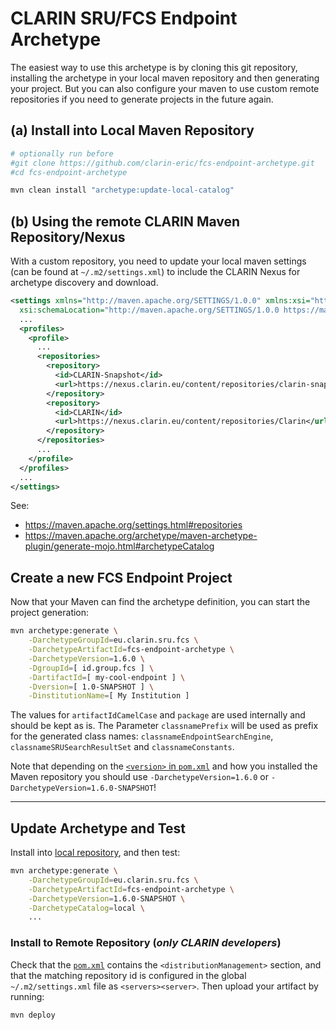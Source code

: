 # CLARIN SRU/FCS Endpoint Archetype

The easiest way to use this archetype is by cloning this git repository, installing the archetype in your local maven repository and then generating your project. But you can also configure your maven to use custom remote repositories if you need to generate projects in the future again.

## (a) Install into Local Maven Repository

```bash
# optionally run before
#git clone https://github.com/clarin-eric/fcs-endpoint-archetype.git
#cd fcs-endpoint-archetype

mvn clean install "archetype:update-local-catalog"
```

## (b) Using the remote CLARIN Maven Repository/Nexus

With a custom repository, you need to update your local maven settings (can be found at `~/.m2/settings.xml`) to include the CLARIN Nexus for archetype discovery and download.

```xml
<settings xmlns="http://maven.apache.org/SETTINGS/1.0.0" xmlns:xsi="http://www.w3.org/2001/XMLSchema-instance"
  xsi:schemaLocation="http://maven.apache.org/SETTINGS/1.0.0 https://maven.apache.org/xsd/settings-1.0.0.xsd">
  ...
  <profiles>
    <profile>
      ...
      <repositories>
        <repository>
          <id>CLARIN-Snapshot</id>
          <url>https://nexus.clarin.eu/content/repositories/clarin-snapshot</url>
        </repository>
        <repository>
          <id>CLARIN</id>
          <url>https://nexus.clarin.eu/content/repositories/Clarin</url>
        </repository>
      </repositories>
      ...
    </profile>
  </profiles>
  ...
</settings>
```

See:
* https://maven.apache.org/settings.html#repositories
* https://maven.apache.org/archetype/maven-archetype-plugin/generate-mojo.html#archetypeCatalog

## Create a new FCS Endpoint Project

Now that your Maven can find the archetype definition, you can start the project generation:

```bash
mvn archetype:generate \
    -DarchetypeGroupId=eu.clarin.sru.fcs \
    -DarchetypeArtifactId=fcs-endpoint-archetype \
    -DarchetypeVersion=1.6.0 \
    -DgroupId=[ id.group.fcs ] \
    -DartifactId=[ my-cool-endpoint ] \
    -Dversion=[ 1.0-SNAPSHOT ] \
    -DinstitutionName=[ My Institution ]
```

The values for `artifactIdCamelCase` and `package` are used internally and should be kept as is. The Parameter `classnamePrefix` will be used as prefix for the generated class names: `classnameEndpointSearchEngine`, `classnameSRUSearchResultSet` and `classnameConstants`.

Note that depending on the [`<version>` in `pom.xml`](pom.xml) and how you installed the Maven repository you should use `-DarchetypeVersion=1.6.0` or `-DarchetypeVersion=1.6.0-SNAPSHOT`!

---

## Update Archetype and Test

Install into [local repository](#install-into-local-maven-repository), and then test:

```bash
mvn archetype:generate \
    -DarchetypeGroupId=eu.clarin.sru.fcs \
    -DarchetypeArtifactId=fcs-endpoint-archetype \
    -DarchetypeVersion=1.6.0-SNAPSHOT \
    -DarchetypeCatalog=local \
    ...
```

### Install to Remote Repository (_only CLARIN developers_)

Check that the [`pom.xml`](pom.xml) contains the `<distributionManagement>` section, and that the matching repository id is configured in the global `~/.m2/settings.xml` file as `<servers><server>`. Then upload your artifact by running:

```bash
mvn deploy
```
